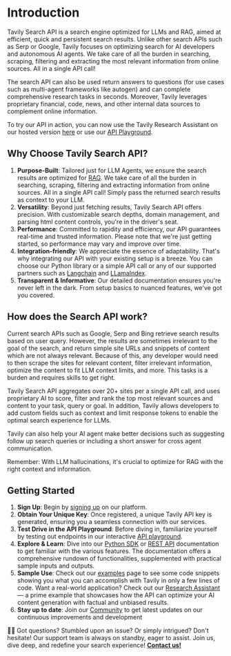 # Introduction

Tavily Search API is a search engine optimized for LLMs and RAG, aimed at efficient, quick and persistent search results. Unlike other search APIs such as Serp or Google, Tavily focuses on optimizing search for AI developers and autonomous AI agents. We take care of all the burden in searching, scraping, filtering and extracting the most relevant information from online sources. All in a single API call! 

The search API can also be used return answers to questions (for use cases such as multi-agent frameworks like autogen) and can complete comprehensive research tasks in seconds. Moreover, Tavily leverages proprietary financial, code, news, and other internal data sources to complement online information. 

To try our API in action, you can now use the Tavily Research Assistant on our hosted version [here](https://app.tavily.com/chat) or use our [API Playground](https://app.tavily.com/playground).

## Why Choose Tavily Search API?

1. **Purpose-Built**: Tailored just for LLM Agents, we ensure the search results are optimized for [RAG](https://towardsdatascience.com/retrieval-augmented-generation-intuitively-and-exhaustively-explain-6a39d6fe6fc9). We take care of all the burden in searching, scraping, filtering and extracting information from online sources. All in a single API call! Simply pass the returned search results as context to your LLM.
2. **Versatility**: Beyond just fetching results, Tavily Search API offers precision. With customizable search depths, domain management, and parsing html content controls, you're in the driver's seat.
3. **Performance**: Committed to rapidity and efficiency, our API guarantees real-time and trusted information. Please note that we're just getting started, so performance may vary and improve over time.
4. **Integration-friendly**: We appreciate the essence of adaptability. That's why integrating our API with your existing setup is a breeze. You can choose our Python library or a simple API call or any of our supported partners such as [Langchain](https://python.langchain.com/docs/integrations/tools/tavily_search) and [LLamaIndex](https://docs.llamaindex.ai/en/stable/api_reference/tools/tavily_research/).
5. **Transparent & Informative**: Our detailed documentation ensures you're never left in the dark. From setup basics to nuanced features, we've got you covered.

## How does the Search API work?
Current search APIs such as Google, Serp and Bing retrieve search results based on user query. However, the results are sometimes irrelevant to the goal of the search, and return simple site URLs and snippets of content which are not always relevant. Because of this, any developer would need to then scrape the sites for relevant content, filter irrelevant information, optimize the content to fit LLM context limits, and more. This tasks is a burden and requires skills to get right.

Tavily Search API aggregates over 20+ sites per a single API call, and uses proprietary AI to score, filter and rank the top most relevant sources and content to your task, query or goal. 
In addition, Tavily allows developers to add custom fields such as context and limit response tokens to enable the optimal search experience for LLMs.

Tavily can also help your AI agent make better decisions such as suggesting follow up search queries or including a short answer for cross agent communication.

Remember: With LLM hallucinations, it's crucial to optimize for RAG with the right context and information.

## Getting Started
1. **Sign Up**: Begin by [signing up](https://app.tavily.com) on our platform.
2. **Obtain Your Unique Key**: Once registered, a unique Tavily API key is generated, ensuring you a seamless connection with our services.
3. **Test Drive in the API Playground**: Before diving in, familiarize yourself by testing out endpoints in our interactive [API playground](https://app.tavily.com/playground). 
4. **Explore & Learn**: Dive into our [Python SDK](/docs/tavily-api/python-sdk) or [REST API](/docs/tavily-api/rest_api) documentation to get familiar with the various features. The documentation offers a comprehensive rundown of functionalities, supplemented with practical sample inputs and outputs.
5. **Sample Use**: Check out our [examples](../examples/introduction) page to see some code snippets showing you what you can accomplish with Tavily in only a few lines of code. Want a real-world application? Check out our [Research Assistant](https://app.tavily.com/chat) — a prime example that showcases how the API can optimize your AI content generation with factual and unbiased results.
6. **Stay up to date**: Join our [Community](https://community.tavily.com) to get latest updates on our continuous improvements and development

🙋‍♂️ Got questions? Stumbled upon an issue? Or simply intrigued? Don't hesitate! Our support team is always on standby, eager to assist. Join us, dive deep, and redefine your search experience! **[Contact us!](mailto:support@tavily.com)**
